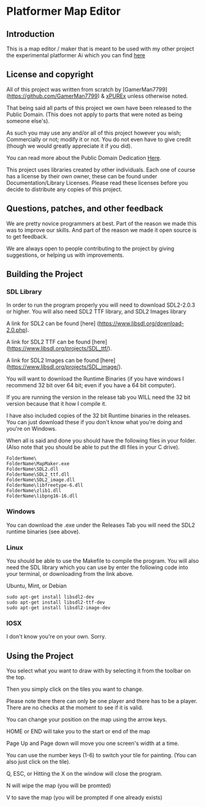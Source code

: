 # Platformer Map Editor

## Introduction

This is a map editor / maker that is meant to be used with my other project the experimental platformer Ai which you can find [here](https://github.com/GamerMan7799/Experimental-Platformer-AI)

## License and copyright

All of this project was written from scratch by [GamerMan7799] (https://github.com/GamerMan7799) & [xPUREx](https://github.com/xPUREx) unless otherwise noted.

That being said all parts of this project we own have been released to the Public Domain. (This does not apply to parts that were noted as being someone else's). 

As such you may use any and/or all of this project however you wish; Commercially or not; modify it or not. You do not even have to give credit (though we would greatly appreciate it if you did).

You can read more about the Public Domain Dedication [Here](http://unlicense.org/).

This project uses libraries created by other individuals. Each one of course has a license by their own owner, these can be found under Documentation/Library Licenses.
Please read these licenses before you decide to distribute any copies of this project.

## Questions, patches, and other feedback

We are pretty novice programmers at best. Part of the reason we made this was to improve our skills. And part of the reason we made it open source is to get feedback.

We are always open to people contributing to the project by giving suggestions, or helping us with improvements. 

## Building the Project

### SDL Library

In order to run the program properly you will need to download SDL2-2.0.3 or higher. 
You will also need SDL2 TTF library, and SDL2 Images library

A link for SDL2 can be found [here] (https://www.libsdl.org/download-2.0.php).

A link for SDL2 TTF can be found [here] (https://www.libsdl.org/projects/SDL_ttf/).

A link for SDL2 Images can be found [here] (https://www.libsdl.org/projects/SDL_image/).

You will want to download the Runtime Binaries (if you have windows I recommend 32 bit over 64 bit; even if you have a 64 bit computer).

If you are running the version in the release tab you WILL need the 32 bit version because that it how I compile it.

I have also included copies of the 32 bit Runtime binaries in the releases. You can just download these if you don't know what you're doing and you're on Windows.

When all is said and done you should have the following files in your folder. (Also note that you should be able to put the dll files in your C drive).

```
FolderName\
FolderName\MapMaker.exe
FolderName\SDL2.dll
FolderName\SDL2_ttf.dll
FolderName\SDL2_image.dll
FolderName\libfreetype-6.dll
FolderName\zlib1.dll
FolderName\libpng16-16.dll
```

### Windows

You can download the .exe under the Releases Tab you will need the SDL2 runtime binaries (see above).
	
### Linux

You should be able to use the Makefile to compile the program. You will also need the SDL library which you can use by enter the following code into your terminal, or downloading from the link above.

Ubuntu, Mint, or Debian

``` 
sudo apt-get install libsdl2-dev
sudo apt-get install libsdl2-ttf-dev
sudo apt-get install libsdl2-image-dev
```

### IOSX

I don't know you're on your own. Sorry.

## Using the Project

You select what you want to draw with by selecting it from the toolbar on the top.

Then you simply click on the tiles you want to change.

Please note there there can only be one player and there has to be a player. There are no checks at the moment to see if it is valid.

You can change your position on the map using the arrow keys.

HOME or END will take you to the start or end of the map

Page Up and Page down will move you one screen's width at a time.

You can use the number keys (1-6) to switch your tile for painting. (You can also just click on the tile). 

Q, ESC, or Hitting the X on the window will close the program.

N will wipe the map (you will be promted)

V to save the map (you will be prompted if one already exists)






